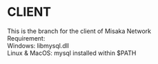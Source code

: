 # CLIENT
This is the branch for the client of Misaka Network<br>
Requirement:<br>
Windows: libmysql.dll<br>
Linux & MacOS: mysql installed within $PATH<br>
